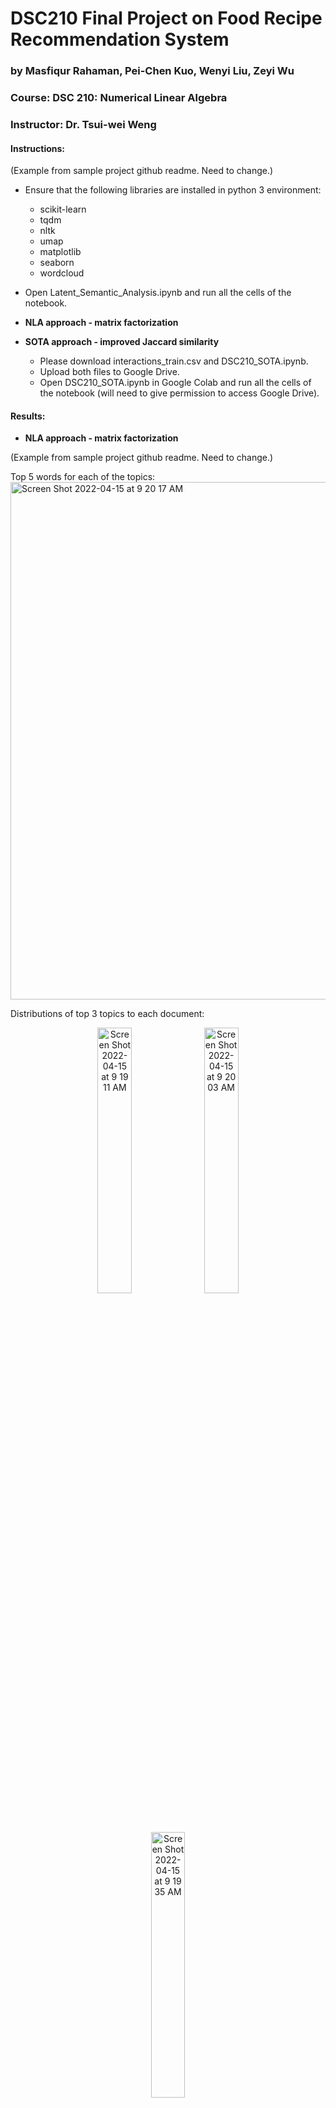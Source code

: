 # DSC210 Final Project on Food Recipe Recommendation System
### by Masfiqur Rahaman, Pei-Chen Kuo, Wenyi Liu, Zeyi Wu
### Course: DSC 210: Numerical Linear Algebra
### Instructor: Dr. Tsui-wei Weng

#### Instructions:

(Example from sample project github readme. Need to change.)

* Ensure that the following libraries are installed in python 3 environment:
  - scikit-learn
  - tqdm
  - nltk
  - umap
  - matplotlib
  - seaborn
  - wordcloud

* Open Latent_Semantic_Analysis.ipynb and run all the cells of the notebook.

* **NLA approach - matrix factorization**


* **SOTA approach - improved Jaccard similarity**
  - Please download interactions_train.csv and DSC210_SOTA.ipynb. 
  - Upload both files to Google Drive. 
  - Open DSC210_SOTA.ipynb in Google Colab and run all the cells of the notebook (will need to give permission to access Google Drive).

#### Results:

* **NLA approach - matrix factorization**

(Example from sample project github readme. Need to change.)

Top 5 words for each of the topics:
<img width="828" alt="Screen Shot 2022-04-15 at 9 20 17 AM" src="https://user-images.githubusercontent.com/18485647/163595256-eaa19d1b-9c52-4cd2-9a63-b1dbcd728d23.png">

Distributions of top 3 topics to each document:
<p align="center">
<img width="33%" alt="Screen Shot 2022-04-15 at 9 19 11 AM" src="https://user-images.githubusercontent.com/18485647/163595137-f9ea7e72-1f20-417f-bad4-4161cfcbe2f3.png">
 <img width="33%" alt="Screen Shot 2022-04-15 at 9 20 03 AM" src="https://user-images.githubusercontent.com/18485647/163595234-1951d9bf-0a54-40ec-8002-50d0042be260.png">
 <img width="33%" alt="Screen Shot 2022-04-15 at 9 19 35 AM" src="https://user-images.githubusercontent.com/18485647/163595185-18ca8fcc-ef7d-48fe-b7a5-76bb485a80a2.png">
</p>
Visualized embedding of documents in 2-D space:
<img width="816" alt="Screen Shot 2022-04-15 at 9 23 07 AM" src="https://user-images.githubusercontent.com/18485647/163595568-e9d9fd26-986a-4c06-8bf8-3bfbb95dbc79.png">


* **SOTA approach - improved Jaccard similarity**

Comparing our four SOTA approaches’s MSE with original Jaccard similarity approach’s MSE
<img width="572" alt="MSE" src="https://github.com/pei-chen-k/DSC210_project/assets/114783428/d810b652-2299-4e82-ac55-a0d56a8ca9ed">

Comparing our four SOTA approaches’s run time with the original Jaccard similarity approach’s run time
<img width="572" alt="Run_Time" src="https://github.com/pei-chen-k/DSC210_project/assets/114783428/b0d33a74-6694-4500-96c5-1d77ae74de7b">


### Compare and contrast:

Our experiments showed that all four SOTA approaches have lower testing MSE and lower run time compared to the NLA approach.

| Aspect      | SOTA (RJAC_U) | SOTA (RJAC_D) | SOTA (RJAC_DUB) | SOTA (WRJAC_DUB) | NLA Approach           |
| :---:       | :---:         | :---:         | :---:           | :---:            | :---:                  |
| Training MSE| Not applicable| Not applicable| Not applicable  | Not applicable   | 0.016                  |
| Testing MSE | 1.019         | 1.022         | 1.018           | 1.018            |19.61 (1st) / 2.47 (2nd)|
| Run time    | 121.913s      | 123.175s      | 123.656s        | 129.773s         | 1543.14s               |

